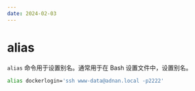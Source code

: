 ```yaml
---
date: 2024-02-03
---
```


# alias

`alias` 命令用于设置别名。通常用于在 Bash 设置文件中，设置别名。

```bash
alias dockerlogin='ssh www-data@adnan.local -p2222'
```
